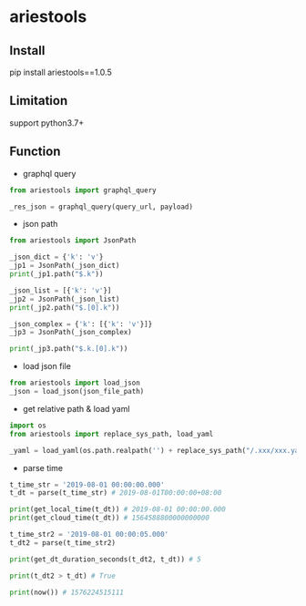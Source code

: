 # ariestools

## Install
pip install ariestools==1.0.5

## Limitation
support python3.7+

## Function

* graphql query
```python
from ariestools import graphql_query

_res_json = graphql_query(query_url, payload)
```
* json path
```python
from ariestools import JsonPath

_json_dict = {'k': 'v'}
_jp1 = JsonPath(_json_dict)
print(_jp1.path("$.k"))

_json_list = [{'k': 'v'}]
_jp2 = JsonPath(_json_list)
print(_jp2.path("$.[0].k"))

_json_complex = {'k': [{'k': 'v'}]}
_jp3 = JsonPath(_json_complex)

print(_jp3.path("$.k.[0].k"))
```
* load json file
```python
from ariestools import load_json
_json = load_json(json_file_path)
```
* get relative path & load yaml
```python
import os
from ariestools import replace_sys_path, load_yaml

_yaml = load_yaml(os.path.realpath('') + replace_sys_path("/.xxx/xxx.yaml"))
```

* parse time
```python
t_time_str = '2019-08-01 00:00:00.000'
t_dt = parse(t_time_str) # 2019-08-01T00:00:00+08:00

print(get_local_time(t_dt)) # 2019-08-01 00:00:00.000
print(get_cloud_time(t_dt)) # 1564588800000000000

t_time_str2 = '2019-08-01 00:00:05.000'
t_dt2 = parse(t_time_str2)

print(get_dt_duration_seconds(t_dt2, t_dt)) # 5

print(t_dt2 > t_dt) # True

print(now()) # 1576224515111
```